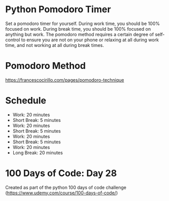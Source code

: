 # Python Pomodoro Timer
Set a pomodoro timer for yourself. During work time, you should be 100% focused on work. During break time, you should be 100% focused on anything but work. The pomodoro method requires a certain degree of self-control to ensure you are not on your phone or relaxing at all during work time, and not working at all during break times. 

# Pomodoro Method
https://francescocirillo.com/pages/pomodoro-technique

# Schedule
* Work: 20 minutes
* Short Break: 5 minutes
* Work: 20 minutes
* Short Break: 5 minutes
* Work: 20 minutes
* Short Break: 5 minutes
* Work: 20 minutes
* Long Break: 20 minutes

# 100 Days of Code: Day 28
Created as part of the python 100 days of code challenge (https://www.udemy.com/course/100-days-of-code/)
